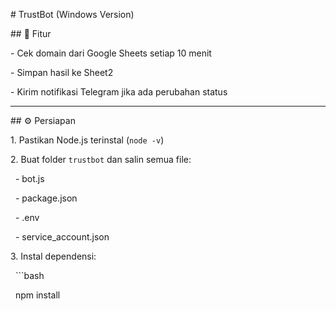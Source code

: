 \# TrustBot (Windows Version)



\## 🚀 Fitur

\- Cek domain dari Google Sheets setiap 10 menit

\- Simpan hasil ke Sheet2

\- Kirim notifikasi Telegram jika ada perubahan status



---



\## ⚙️ Persiapan

1\. Pastikan Node.js terinstal (`node -v`)

2\. Buat folder `trustbot` dan salin semua file:

&nbsp;  - bot.js

&nbsp;  - package.json

&nbsp;  - .env

&nbsp;  - service\_account.json

3\. Instal dependensi:

&nbsp;  ```bash

&nbsp;  npm install



